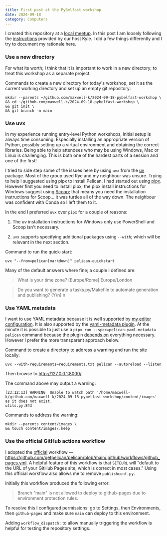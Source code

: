 ```yaml
---
title: First post at the PyBelfast workshop
date: 2024-09-18
category: Computers
---
```


I created this repository at a [local meetup]. In this post I am loosely
following the [instructions] provided by our host Kyle. I did a few things
differently and I try to document my rationale here.

[instructions]: https://apoclyps.github.io/pelican-by-example/

### Use a new directory

For what its worth; I think that it is important to work in a new directory; to
treat this workshop as a separate project.

Commands to create a new directory for today's workshop, set it as the current
working directory and set up an empty git repository:

    mkdir --parents ~/github.com/maxwell-k/2024-09-18-pybelfast-workshop \
    && cd ~/github.com/maxwell-k/2024-09-18-pybelfast-workshop \
    && git init \
    && git branch -m main

### Use uvx

In my experience running entry-level Python workshops, initial setup is always
time consuming. Especially installing an appropriate version of Python, possibly
setting up a virtual environment and obtaining the correct libraries. Being able
to help attendees who may be using Windows, Mac or Linux is challenging. This is
both one of the hardest parts of a session and one of the first!

I tried to side step some of the issues here by using `uvx` from the [uv]
package. Most of the group used Rye and my neighbour was unsure. Trying to help
I suggested using pipx to install Pelican. I had started out using [pipx].
However first you need to install pipx; the pipx install instructions for
Windows suggest using [Scoop](https://scoop.sh); that means you need the
installation instructions for Scoop… it was turtles all of the way down. The
neighbour was confident with Conda so I left them to it.

In the end I preferred `uvx` over `pipx` for a couple of reasons:

1. The uv installation instructions for Windows only use PowerShell and Scoop
   isn't necessary.

2. `uvx` supports specifying additional packages using `--with`; which will be
   relevant in the next section.

[pipx]: https://github.com/pypa/pipx
[uv]: https://github.com/astral-sh/uv
[local meetup]: https://www.meetup.com/pybelfast/events/302955055

<!--
<https://github.com/apoclyps/pelican-by-example/>
<https://scoop.sh/>
-->

Command to run the quick-start:

    uvx "--from=pelican[markdown]" pelican-quickstart

Many of the default answers where fine; a couple I defined are:

> What is your time zone? [Europe/Rome] Europe/London

> Do you want to generate a tasks.py/Makefile to automate generation and
> publishing? (Y/n) n

### Use YAML metadata

I want to use YAML metadata because it is well supported by [my editor
configuration]. It is also supported by the [yaml-metadata plugin]. At the
minute it is possible to just use a
`pipx run --spec=pelican-yaml-metadata pelican` command because the plugin
[depends on] everything necessary. However I prefer the more transparent
approach below.

Command to create a directory to address a warning and run the site locally:

    uvx --with-requirements=requirements.txt pelican --autoreload --listen

Then browse to <http://127.0.0.1:8000/>.

[yaml-metadata plugin]: https://github.com/pelican-plugins/yaml-metadata
[my editor configuration]: https://codeberg.org/maxwell-k/vimfiles
[depends on]:
  https://github.com/pelican-plugins/yaml-metadata/blob/main/pyproject.toml#L29

The command above may output a warning:

```
[23:12:13] WARNING  Unable to watch path '/home/maxwell-k/github.com/maxwell-k/2024-09-18-pybelfast-workshop/content/images' as it does not exist.                                                    utils.py:843
```

Commands to address the warning:

    mkdir --parents content/images \
    && touch content/images/.keep

### Use the official GitHub actions workflow

I adopted the [official] workflow —
<https://github.com/getpelican/pelican/blob/main/.github/workflows/github_pages.yml>.
A helpful feature of this workflow is that `SITEURL` will "default to the URL of
your GitHub Pages site, which is correct in most cases." Using this official
workflow also allows me to remove `publishconf.py`.

Initially this workflow produced the following error:

> Branch "main" is not allowed to deploy to github-pages due to environment
> protection rules.

To resolve this I configured permissions: go to Settings, then Environments,
then `github-pages` and make sure `main` can deploy to this environment.

<!--
Commands to commit to git:

    echo '*.pyc' > .gitignore \
    && echo .en.utf-8.add.spl >> .gitignore \
    && echo /output/ >> .gitignore \
    && rm publishconf.py \
    && git add .
-->

Adding `workflow_dispatch:` to allow manually triggering the workflow is helpful
for testing the repository settings.

[official]:
  https://docs.getpelican.com/en/latest/tips.html#publishing-to-github-pages-using-a-custom-github-actions-workflow

<!-- vim: set filetype=markdown.htmlCommentNoSpell : -->
